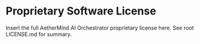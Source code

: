 # Proprietary Software License

Insert the full AetherMind AI Orchestrator proprietary license here. See root LICENSE.md for summary.
